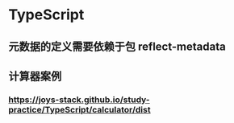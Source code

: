 # TypeScript 
## 元数据的定义需要依赖于包 reflect-metadata
## 计算器案例 
### https://joys-stack.github.io/study-practice/TypeScript/calculator/dist
